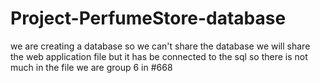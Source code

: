 # Project-PerfumeStore-database
we are creating a database so we can't share the database we will share the web application file but it has be connected to the sql so there is not much in the file we are group 6 in #668 
